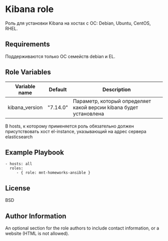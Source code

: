 Kibana role
=========

Роль для установки Kibana на хостах с ОС: Debian, Ubuntu, CentOS, RHEL.

Requirements
------------

Поддерживаются только ОС семейств debian и EL.

Role Variables
--------------

| Variable name | Default | Description |
|-----------------------|----------|-------------------------|
| kibana_version | "7.14.0" | Параметр, который определяет какой версии kibana будет установлена |

В hosts, к которому применяется роль обязательно должен присутствовать хост el-instance, указывающий на адрес сервера elasticsearch

Example Playbook
----------------

    - hosts: all
      roles:
         - { role: mnt-homeworks-ansible }

License
-------

BSD

Author Information
------------------

An optional section for the role authors to include contact information, or a website (HTML is not allowed).
